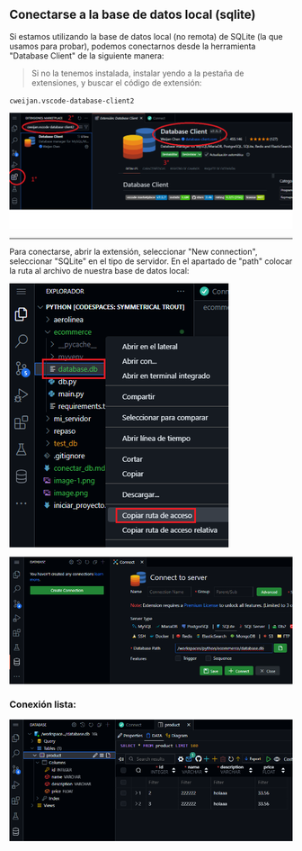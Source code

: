 ## Conectarse a la base de datos local (sqlite)

Si estamos utilizando la base de datos local (no remota) de SQLite (la que usamos para probar), podemos conectarnos desde la herramienta "Database Client" de la siguiente manera:

> Si no la tenemos instalada, instalar yendo a la pestaña de extensiones, y buscar el código de extensión:

`cweijan.vscode-database-client2`

![alt text](image.png)

---

Para conectarse, abrir la extensión, seleccionar "New connection", seleccionar "SQLite" en el tipo de servidor. En el apartado de "path" colocar la ruta al archivo de nuestra base de datos local:


![alt text](image-2.png)


![alt text](image-1.png)


### Conexión lista:
![alt text](image-3.png)